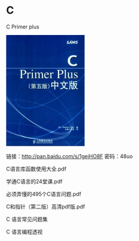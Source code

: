 # C

C Primer plus

![C Primer plus](C-Primer-plus-212x300.jpg)

链接：http://pan.baidu.com/s/1gejHO8F 密码：48uo

C语言库函数使用大全.pdf

学通C语言的24堂课.pdf

必须弄懂的495个C语言问题.pdf

C和指针（第二版）高清pdf版.pdf

C 语言常见问题集

C 语言编程透视
